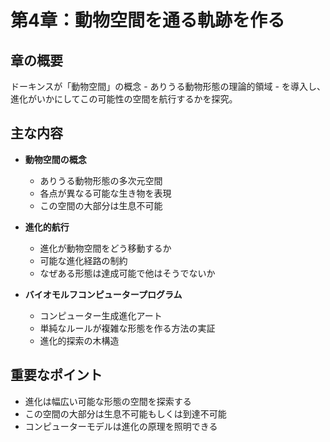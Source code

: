 # 第4章：動物空間を通る軌跡を作る

## 章の概要
ドーキンスが「動物空間」の概念 - ありうる動物形態の理論的領域 - を導入し、進化がいかにしてこの可能性の空間を航行するかを探究。

## 主な内容
- **動物空間の概念**
  - ありうる動物形態の多次元空間
  - 各点が異なる可能な生き物を表現
  - この空間の大部分は生息不可能

- **進化的航行**
  - 進化が動物空間をどう移動するか
  - 可能な進化経路の制約
  - なぜある形態は達成可能で他はそうでないか

- **バイオモルフコンピュータープログラム**
  - コンピューター生成進化アート
  - 単純なルールが複雑な形態を作る方法の実証
  - 進化的探索の木構造

## 重要なポイント
- 進化は幅広い可能な形態の空間を探索する
- この空間の大部分は生息不可能もしくは到達不可能
- コンピューターモデルは進化の原理を照明できる